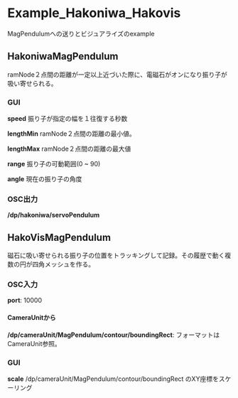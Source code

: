# Example_Hakoniwa_Hakovis

MagPendulumへの送りとビジュアライズのexample

## HakoniwaMagPendulum

ramNode２点間の距離が一定以上近づいた際に、電磁石がオンになり振り子が吸い寄せられる。

### GUI

**speed** 振り子が指定の幅を１往復する秒数

**lengthMin** ramNode２点間の距離の最小値。

**lengthMax** ramNode２点間の距離の最大値

**range** 振り子の可動範囲(0 ~ 90)

**angle** 現在の振り子の角度

### OSC出力
**/dp/hakoniwa/servoPendulum**

## HakoVisMagPendulum

磁石に吸い寄せられる振り子の位置をトラッキングして記録。その履歴で動く複数の円が四角メッシュを作る。

### OSC入力

**port**: 10000

#### CameraUnitから
**/dp/cameraUnit/MagPendulum/contour/boundingRect**: フォーマットはCameraUnit参照。


### GUI

**scale** /dp/cameraUnit/MagPendulum/contour/boundingRect のXY座標をスケーリング

